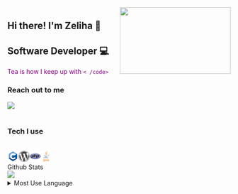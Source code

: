 <img src="https://media.giphy.com/media/fwbZnTftCXVocKzfxR/giphy.gif?cid=ecf05e47fta3ye6ab3e9tged01bnbi6v5gku35as31nx0f1x&rid=giphy.gif&ct=g" align="right" width="250" height="150">

## Hi there! I'm Zeliha  🙋

## Software Developer  💻

<font color="purple"> Tea is how I keep up with ```< /code>```</font>



### Reach out to me
[<img width="25" src="https://cdn.jsdelivr.net/npm/simple-icons@v5/icons/linkedin.svg" align="left" />][Linkedin]

<br/>
<br/>

### Tech I use

 <br>
 
<img src ="https://raw.githubusercontent.com/github/explore/f3e22f0dca2be955676bc70d6214b95b13354ee8/topics/java/java.png" width="25" height ="25">
 
<img src ="https://raw.githubusercontent.com/github/explore/f3e22f0dca2be955676bc70d6214b95b13354ee8/topics/c/c.png" align="left" width="25" height ="25">

<img src ="https://raw.githubusercontent.com/github/explore/f3e22f0dca2be955676bc70d6214b95b13354ee8/topics/wordpress/wordpress.png" align="left" width="25" height ="25">

<img src ="https://raw.githubusercontent.com/github/explore/f3e22f0dca2be955676bc70d6214b95b13354ee8/topics/php/php.png" align="left" width="25" height ="25">


<br/>


<summary>  Github Stats 
</summary>
<img src="https://github-readme-stats.vercel.app/api?username=ZelihaArslan&theme=radical">


<details>
<summary> Most Use Language 
</summary>
<img src="https://github-readme-stats.vercel.app/api/top-langs/?username=mustafacagri&layout=compact&theme=radical">
</details> 

[Linkedin]: https://www.linkedin.com/in/zeliha-arslan06/
